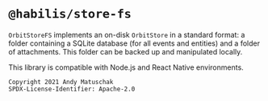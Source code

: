 # `@habilis/store-fs`

`OrbitStoreFS` implements an on-disk `OrbitStore` in a standard format: a folder
containing a SQLite database (for all events and entities) and a folder of
attachments. This folder can be backed up and manipulated locally.

This library is compatible with Node.js and React Native environments.

```
Copyright 2021 Andy Matuschak
SPDX-License-Identifier: Apache-2.0
```
